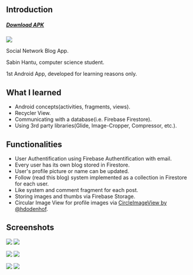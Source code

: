 ## Introduction

##### [Download APK](https://drive.google.com/open?id=1ILVyFbxDWHwlyCvQLjeu4mBgHlZD8TXK)

![](https://i.imgur.com/2byrWrD.png)

Social Network Blog App.

Sabin Hantu, computer science student.

1st Android App, developed for learning reasons only.

## What I learned

+ Android concepts(activities, fragments, views).
+ Recycler View.
+ Communicating with a database(i.e. Firebase Firestore).
+ Using 3rd party libraries(Glide, Image-Cropper, Compressor, etc.).

## Functionalities

+ User Authentification using Firebase Authentification with email.
+ Every user has its own blog stored in Firestore.
+ User's profile picture or name can be updated.
+ Follow (read this blog) system implemented as a collection in Firestore for each user.
+ Like system and comment fragment for each post.
+ Storing images and thumbs via Firebase Storage.
+ Circular Image View for profile images via [CircleImageView by @hdodenhof](https://github.com/hdodenhof/CircleImageView).

## Screenshots

![](https://i.imgur.com/XfLfxJO.jpg) ![](https://i.imgur.com/50lK4ad.jpg)

![](https://i.imgur.com/JbtU7AB.jpg) ![](https://i.imgur.com/aLWpOKZ.jpg)

![](https://i.imgur.com/shrhDD9.jpg) ![](https://i.imgur.com/c7HzQfW.jpg)
